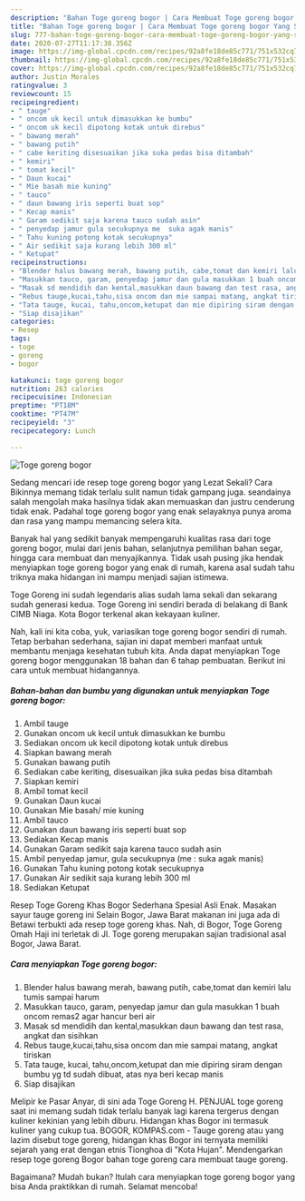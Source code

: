 ```yaml
---
description: "Bahan Toge goreng bogor | Cara Membuat Toge goreng bogor Yang Sempurna"
title: "Bahan Toge goreng bogor | Cara Membuat Toge goreng bogor Yang Sempurna"
slug: 777-bahan-toge-goreng-bogor-cara-membuat-toge-goreng-bogor-yang-sempurna
date: 2020-07-27T11:17:38.356Z
image: https://img-global.cpcdn.com/recipes/92a8fe18de85c771/751x532cq70/toge-goreng-bogor-foto-resep-utama.jpg
thumbnail: https://img-global.cpcdn.com/recipes/92a8fe18de85c771/751x532cq70/toge-goreng-bogor-foto-resep-utama.jpg
cover: https://img-global.cpcdn.com/recipes/92a8fe18de85c771/751x532cq70/toge-goreng-bogor-foto-resep-utama.jpg
author: Justin Morales
ratingvalue: 3
reviewcount: 15
recipeingredient:
- " tauge"
- " oncom uk kecil untuk dimasukkan ke bumbu"
- " oncom uk kecil dipotong kotak untuk direbus"
- " bawang merah"
- " bawang putih"
- " cabe keriting disesuaikan jika suka pedas bisa ditambah"
- " kemiri"
- " tomat kecil"
- " Daun kucai"
- " Mie basah mie kuning"
- " tauco"
- " daun bawang iris seperti buat sop"
- " Kecap manis"
- " Garam sedikit saja karena tauco sudah asin"
- " penyedap jamur gula secukupnya me  suka agak manis"
- " Tahu kuning potong kotak secukupnya"
- " Air sedikit saja kurang lebih 300 ml"
- " Ketupat"
recipeinstructions:
- "Blender halus bawang merah, bawang putih, cabe,tomat dan kemiri lalu tumis sampai harum"
- "Masukkan tauco, garam, penyedap jamur dan gula masukkan 1 buah oncom remas2 agar hancur beri air"
- "Masak sd mendidih dan kental,masukkan daun bawang dan test rasa, angkat dan sisihkan"
- "Rebus tauge,kucai,tahu,sisa oncom dan mie sampai matang, angkat tiriskan"
- "Tata tauge, kucai, tahu,oncom,ketupat dan mie dipiring siram dengan bumbu yg td sudah dibuat, atas nya beri kecap manis"
- "Siap disajikan"
categories:
- Resep
tags:
- toge
- goreng
- bogor

katakunci: toge goreng bogor 
nutrition: 263 calories
recipecuisine: Indonesian
preptime: "PT18M"
cooktime: "PT47M"
recipeyield: "3"
recipecategory: Lunch

---
```



![Toge goreng bogor](https://img-global.cpcdn.com/recipes/92a8fe18de85c771/751x532cq70/toge-goreng-bogor-foto-resep-utama.jpg)

Sedang mencari ide resep toge goreng bogor yang Lezat Sekali? Cara Bikinnya memang tidak terlalu sulit namun tidak gampang juga. seandainya salah mengolah maka hasilnya tidak akan memuaskan dan justru cenderung tidak enak. Padahal toge goreng bogor yang enak selayaknya punya aroma dan rasa yang mampu memancing selera kita.

Banyak hal yang sedikit banyak mempengaruhi kualitas rasa dari toge goreng bogor, mulai dari jenis bahan, selanjutnya pemilihan bahan segar, hingga cara membuat dan menyajikannya. Tidak usah pusing jika hendak menyiapkan toge goreng bogor yang enak di rumah, karena asal sudah tahu triknya maka hidangan ini mampu menjadi sajian istimewa.

Toge Goreng ini sudah legendaris alias sudah lama sekali dan sekarang sudah generasi kedua. Toge Goreng ini sendiri berada di belakang di Bank CIMB Niaga. Kota Bogor terkenal akan kekayaan kuliner.


Nah, kali ini kita coba, yuk, variasikan toge goreng bogor sendiri di rumah. Tetap berbahan sederhana, sajian ini dapat memberi manfaat untuk membantu menjaga kesehatan tubuh kita. Anda dapat menyiapkan Toge goreng bogor menggunakan 18 bahan dan 6 tahap pembuatan. Berikut ini cara untuk membuat hidangannya.

<!--inarticleads1-->

##### Bahan-bahan dan bumbu yang digunakan untuk menyiapkan Toge goreng bogor:

1. Ambil  tauge
1. Gunakan  oncom uk kecil untuk dimasukkan ke bumbu
1. Sediakan  oncom uk kecil dipotong kotak untuk direbus
1. Siapkan  bawang merah
1. Gunakan  bawang putih
1. Sediakan  cabe keriting, disesuaikan jika suka pedas bisa ditambah
1. Siapkan  kemiri
1. Ambil  tomat kecil
1. Gunakan  Daun kucai
1. Gunakan  Mie basah/ mie kuning
1. Ambil  tauco
1. Gunakan  daun bawang iris seperti buat sop
1. Sediakan  Kecap manis
1. Gunakan  Garam sedikit saja karena tauco sudah asin
1. Ambil  penyedap jamur, gula secukupnya (me : suka agak manis)
1. Gunakan  Tahu kuning potong kotak secukupnya
1. Gunakan  Air sedikit saja kurang lebih 300 ml
1. Sediakan  Ketupat


Resep Toge Goreng Khas Bogor Sederhana Spesial Asli Enak. Masakan sayur tauge goreng ini Selain Bogor, Jawa Barat makanan ini juga ada di Betawi terbukti ada resep toge goreng khas. Nah, di Bogor, Toge Goreng Omah Haji ini terletak di Jl. Toge goreng merupakan sajian tradisional asal Bogor, Jawa Barat. 

<!--inarticleads2-->

##### Cara menyiapkan Toge goreng bogor:

1. Blender halus bawang merah, bawang putih, cabe,tomat dan kemiri lalu tumis sampai harum
1. Masukkan tauco, garam, penyedap jamur dan gula masukkan 1 buah oncom remas2 agar hancur beri air
1. Masak sd mendidih dan kental,masukkan daun bawang dan test rasa, angkat dan sisihkan
1. Rebus tauge,kucai,tahu,sisa oncom dan mie sampai matang, angkat tiriskan
1. Tata tauge, kucai, tahu,oncom,ketupat dan mie dipiring siram dengan bumbu yg td sudah dibuat, atas nya beri kecap manis
1. Siap disajikan


Melipir ke Pasar Anyar, di sini ada Toge Goreng H. PENJUAL toge goreng saat ini memang sudah tidak terlalu banyak lagi karena tergerus dengan kuliner kekinian yang lebih diburu. Hidangan khas Bogor ini termasuk kuliner yang cukup tua. BOGOR, KOMPAS.com - Tauge goreng atau yang lazim disebut toge goreng, hidangan khas Bogor ini ternyata memiliki sejarah yang erat dengan etnis Tionghoa di &#34;Kota Hujan&#34;. Mendengarkan resep toge goreng Bogor bahan toge goreng cara membuat tauge goreng. 

Bagaimana? Mudah bukan? Itulah cara menyiapkan toge goreng bogor yang bisa Anda praktikkan di rumah. Selamat mencoba!
